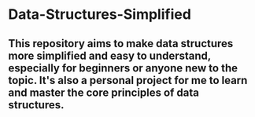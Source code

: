 # Data-Structures-Simplified

## This repository aims to make data structures more simplified and easy to understand, especially for beginners or anyone new to the topic. It's also a personal project for me to learn and master the core principles of data structures.
